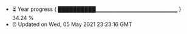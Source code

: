 - ⏳ Year progress { ██████████▁▁▁▁▁▁▁▁▁▁▁▁▁▁▁▁▁▁▁▁ } 34.24 %
- ⏰ Updated on Wed, 05 May 2021 23:23:16 GMT

